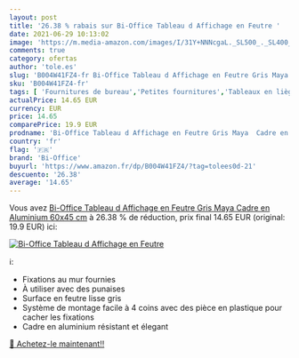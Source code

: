 ```yaml
---
layout: post
title: '26.38 % rabais sur Bi-Office Tableau d Affichage en Feutre '
date: 2021-06-29 10:13:02
image: 'https://m.media-amazon.com/images/I/31Y+NNNcgaL._SL500_._SL400_.jpg'
comments: true
category: ofertas
author: 'tole.es'
slug: 'B004W41FZ4-fr Bi-Office Tableau d Affichage en Feutre Gris Maya Cadre en...'
sku: 'B004W41FZ4-fr'
tags: [ 'Fournitures de bureau','Petites fournitures','Tableaux en liège','Tableaux et accessoires de présentation','bi-office', ]
actualPrice: 14.65 EUR
currency: EUR
price: 14.65
comparePrice: 19.9 EUR
prodname: 'Bi-Office Tableau d Affichage en Feutre Gris Maya  Cadre en Aluminium  60x45 cm'
country: 'fr'
flag: '🇫🇷'
brand: 'Bi-Office'
buyurl: 'https://www.amazon.fr/dp/B004W41FZ4/?tag=tolees0d-21'
descuento: '26.38'
average: '14.65'
---
```


Vous avez [Bi-Office Tableau d Affichage en Feutre Gris Maya  Cadre en Aluminium  60x45 cm](https://www.amazon.fr/dp/B004W41FZ4/?tag=tolees0d-21)  à  26.38 % de réduction, prix final  14.65 EUR (original: 19.9 EUR) ici:

[![Bi-Office Tableau d Affichage en Feutre ](https://m.media-amazon.com/images/I/31Y+NNNcgaL._SL500_._SL400_.jpg)](https://www.amazon.fr/dp/B004W41FZ4/?tag=tolees0d-21)

ℹ️:

- Fixations au mur fournies
- À utiliser avec des punaises
- Surface en feutre lisse gris
- Système de montage facile à 4 coins avec des pièce en plastique pour cacher les fixations
- Cadre en aluminium résistant et élegant

[🛒 Achetez-le maintenant!!](https://www.amazon.fr/dp/B004W41FZ4/?tag=tolees0d-21)
